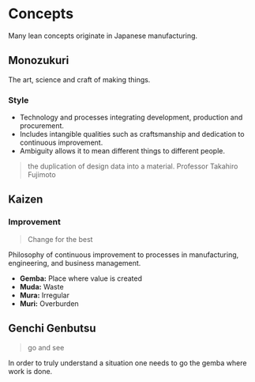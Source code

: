 # Concepts

Many lean concepts originate in Japanese manufacturing.

## Monozukuri

The art, science and craft of making things.

### Style

* Technology and processes integrating development, production and procurement.
* Includes intangible qualities such as craftsmanship and dedication to continuous improvement.
* Ambiguity allows it to mean different things to different people.

> the duplication of design data into a material.
> Professor Takahiro Fujimoto

## Kaizen

### Improvement

> Change for the best

Philosophy of continuous improvement to processes in manufacturing, engineering, and business management.

* **Gemba:** Place where value is created
* **Muda:** Waste
* **Mura:** Irregular
* **Muri:** Overburden

## Genchi Genbutsu
> go and see

In order to truly understand a situation one needs to go the gemba where work is done.
